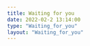 ```yaml
---
title: Waiting for you
date: 2022-02-2 13:14:00
type: "Waiting_for_you"
layout: "Waiting_for_you"
---
```

